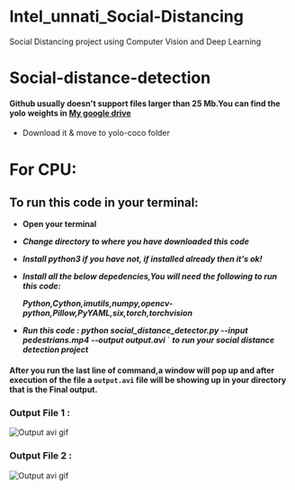 # Intel_unnati_Social-Distancing
Social Distancing project using Computer Vision and Deep Learning
# Social-distance-detection

#### Github usually doesn't support files larger than 25 Mb.You can find the yolo weights in [My google drive](https://drive.google.com/file/d/1qkxZ8mKO0vqnagxGxIa5UKR0q1QaPbw0/view?usp=drivesdk) 
* Download it & move to yolo-coco folder

# For CPU:

## To run this code in your terminal:
* **Open your terminal**
* ***Change directory to where you have downloaded this code***
* ***Install python3 if you have not, if installed already then it's ok!***
* ***Install all the below depedencies,You will need the following to run this code:***
  
  ***Python,Cython,imutils,numpy,opencv-python,Pillow,PyYAML,six,torch,torchvision***

* ***Run this code  : python social_distance_detector.py --input pedestrians.mp4 --output output.avi***
` ***to run your social distance detection project***

#### After you run the last line of command,a window will pop up and after execution of the file a `output.avi` file will be showing up in your directory that is the Final output.

### Output File 1 :
![Output avi gif](https://github.com/rohitviswam/Intel_unnati_Social-Distancing/blob/main/Social%20Distancing%20Project/outputs/exampleoutput.gif)

### Output File 2 :
![Output avi gif]()

